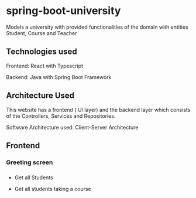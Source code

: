 # spring-boot-university
Models a university with provided functionalities of the domain with entities Student, Course and Teacher


## Technologies used

Frontend: React with Typescript

Backend: Java with Spring Boot Framework

## Architecture Used

This website has a frontend ( UI layer) and the backend layer which consists of the Controllers, Services and Repositories.

Software Architecture used: Client-Server Architecture



## Frontend

### Greeting screen





###



- Get all Students


- Get all students taking a course
